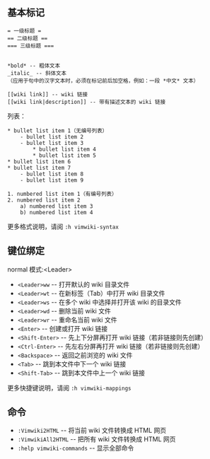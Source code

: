 ## 基本标记

```
= 一级标题 =
== 二级标题 ==
=== 三级标题 ===


*bold* -- 粗体文本
_italic_ -- 斜体文本
（应用于句中的汉字文本时，必须在标记前后加空格，例如：一段 *中文* 文本）

[[wiki link]] -- wiki 链接
[[wiki link|description]] -- 带有描述文本的 wiki 链接
```

列表：

```
* bullet list item 1（无编号列表）
    - bullet list item 2
    - bullet list item 3
        * bullet list item 4
        * bullet list item 5
* bullet list item 6
* bullet list item 7
    - bullet list item 8
    - bullet list item 9

1. numbered list item 1（有编号列表）
2. numbered list item 2
    a) numbered list item 3
    b) numbered list item 4
```

更多格式说明，请阅 `:h vimwiki-syntax`

## 键位绑定

normal 模式:\<Leader>

- `<Leader>ww` -- 打开默认的 wiki 目录文件
- `<Leader>wt` -- 在新标签（Tab）中打开 wiki 目录文件
- `<Leader>ws` -- 在多个 wiki 中选择并打开该 wiki 的目录文件
- `<Leader>wd` -- 删除当前 wiki 文件
- `<Leader>wr` -- 重命名当前 wiki 文件
- `<Enter>` -- 创建或打开 wiki 链接
- `<Shift-Enter>` -- 先上下分屏再打开 wiki 链接（若非链接则先创建）
- `<Ctrl-Enter>` -- 先左右分屏再打开 wiki 链接（若非链接则先创建）
- `<Backspace>` -- 返回之前浏览的 wiki 文件
- `<Tab>` -- 跳到本文件中下一个 wiki 链接
- `<Shift-Tab>` -- 跳到本文件中上一个 wiki 链接

更多快捷键说明，请阅 `:h vimwiki-mappings`

## 命令

- `:Vimwiki2HTML` -- 将当前 wiki 文件转换成 HTML 网页
- `:VimwikiAll2HTML` -- 把所有 wiki 文件转换成 HTML 网页
- `:help vimwiki-commands` -- 显示全部命令 